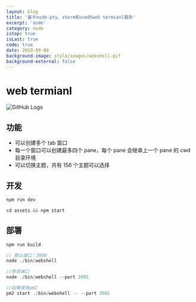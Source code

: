 ```yaml
---
layout: blog
title: '基于node-pty、xterm和vue的web termianl服务'
excerpt: 'node'
category: node
istop: true
isLast: true
code: true
date: 2019-09-08
background-image: style/images/webshell.gif
background-external: false
---
```


# web termianl

![GitHub Logo](/blog/style/images/webshell.gif)

## 功能

-   可以创建多个 tab 窗口
-   每一个窗口可以创建最多四个 pane，每个 pane 会继承上一个 pane 的 cwd 目录环境
-   可以切换主题，共有 156 个主题可以选择

## 开发

```js
npm run dev

cd assets && npm start
```

## 部署

```js
npm run build

// 默认端口：3000
node ./bin/webshell

//修改端口
node ./bin/webshell --port 3001

//如果使用pm2
pm2 start ./bin/webshell -- --port 3001
```
